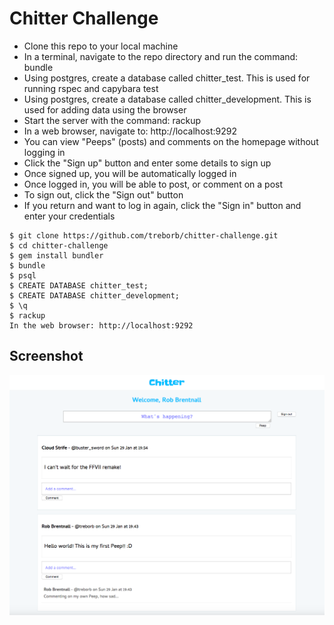Chitter Challenge
=================

* Clone this repo to your local machine
* In a terminal, navigate to the repo directory and run the command: bundle
* Using postgres, create a database called chitter_test. This is used for running rspec and capybara test
* Using postgres, create a database called chitter_development. This is used for adding data using the browser
* Start the server with the command: rackup
* In a web browser, navigate to: http://localhost:9292
* You can view "Peeps" (posts) and comments on the homepage without logging in
* Click the "Sign up" button and enter some details to sign up
* Once signed up, you will be automatically logged in
* Once logged in, you will be able to post, or comment on a post
* To sign out, click the "Sign out" button
* If you return and want to log in again, click the "Sign in" button and enter your credentials

```
$ git clone https://github.com/treborb/chitter-challenge.git
$ cd chitter-challenge
$ gem install bundler
$ bundle
$ psql
$ CREATE DATABASE chitter_test;
$ CREATE DATABASE chitter_development;
$ \q
$ rackup
In the web browser: http://localhost:9292
```

## Screenshot

![Alt text](/app/public/img/screenshot.png?raw=true "Screenshot")

